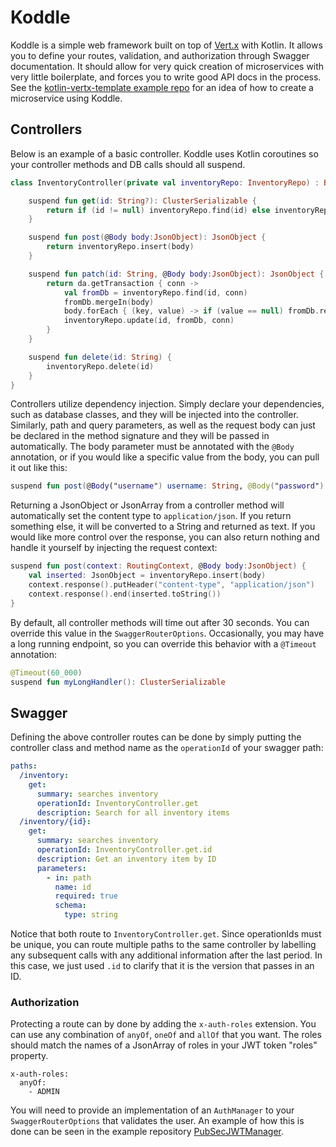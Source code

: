 # Koddle
Koddle is a simple web framework built on top of [Vert.x](https://vertx.io/) with Kotlin. It allows you to define your routes, validation,
and authorization through Swagger documentation. It should allow for very quick creation of microservices with very little boilerplate,
and forces you to write good API docs in the process.
See the [kotlin-vertx-template example repo](https://github.com/colinchilds/kotlin-vertx-template) for an idea of how to create a microservice using Koddle.

## Controllers
Below is an example of a basic controller. Koddle uses Kotlin coroutines so your controller methods and DB calls should all suspend.

```kotlin
class InventoryController(private val inventoryRepo: InventoryRepo) : BaseController() {

    suspend fun get(id: String?): ClusterSerializable {
        return if (id != null) inventoryRepo.find(id) else inventoryRepo.all()
    }

    suspend fun post(@Body body:JsonObject): JsonObject {
        return inventoryRepo.insert(body)
    }

    suspend fun patch(id: String, @Body body:JsonObject): JsonObject {
        return da.getTransaction { conn ->
            val fromDb = inventoryRepo.find(id, conn)
            fromDb.mergeIn(body)
            body.forEach { (key, value) -> if (value == null) fromDb.remove(key) }
            inventoryRepo.update(id, fromDb, conn)
        }
    }

    suspend fun delete(id: String) {
        inventoryRepo.delete(id)
    }
}
```

Controllers utilize dependency injection. Simply declare your dependencies, such as database classes, and they will be injected into the controller.
Similarly, path and query parameters, as well as the request body can just be declared in the method signature and they
will be passed in automatically. The body parameter must be annotated with the `@Body` annotation, or if you would like
a specific value from the body, you can pull it out like this:

```kotlin
suspend fun post(@Body("username") username: String, @Body("password") password: String)
```

Returning a JsonObject or JsonArray from a controller method will automatically set the content type to `application/json`.
If you return something else, it will be converted to a String and returned as text. If you would like more control over the
response, you can also return nothing and handle it yourself by injecting the request context:

```kotlin
suspend fun post(context: RoutingContext, @Body body:JsonObject) {
    val inserted: JsonObject = inventoryRepo.insert(body)
    context.response().putHeader("content-type", "application/json")
    context.response().end(inserted.toString())
}
```

By default, all controller methods will time out after 30 seconds. You can override this value in the `SwaggerRouterOptions`. Occasionally, you may have a long running endpoint,
so you can override this behavior with a `@Timeout` annotation:
```kotlin
@Timeout(60_000)
suspend fun myLongHandler(): ClusterSerializable
```

## Swagger
Defining the above controller routes can be done by simply putting the controller class and method name as the `operationId` of your swagger path:

```yaml
paths:
  /inventory:
    get:
      summary: searches inventory
      operationId: InventoryController.get
      description: Search for all inventory items
  /inventory/{id}:
    get:
      summary: searches inventory
      operationId: InventoryController.get.id
      description: Get an inventory item by ID
      parameters:
        - in: path
          name: id
          required: true
          schema:
            type: string
```

Notice that both route to `InventoryController.get`. Since operationIds must be unique, you can route multiple paths to the same controller by labelling any subsequent calls with any additional information after the last period. In this case, we just used `.id` to clarify that it is the version that passes in an ID.

### Authorization
Protecting a route can by done by adding the `x-auth-roles` extension. You can use any combination of `anyOf`, `oneOf` and `allOf` that you want. The roles should match the names of a JsonArray of roles in your JWT token "roles" property.

```
x-auth-roles:
  anyOf:
    - ADMIN
```
You will need to provide an implementation of an `AuthManager` to your `SwaggerRouterOptions` that validates the user.
An example of how this is done can be seen in the example repository [PubSecJWTManager]((https://github.com/colinchilds/kotlin-vertx-template/blob/master/src/test/kotlin/dev/cchilds/security/PubSecJWTManager.kt)).